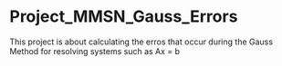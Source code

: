 # Project_MMSN_Gauss_Errors
This project is about calculating the erros that occur during the Gauss Method for resolving systems such as Ax = b

